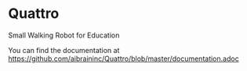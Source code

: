 # Quattro
Small Walking Robot for Education

You can find the documentation at https://github.com/aibraininc/Quattro/blob/master/documentation.adoc
